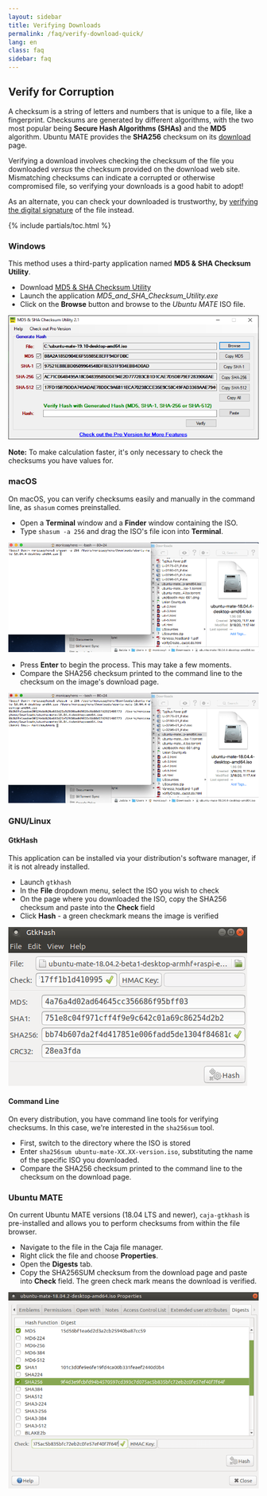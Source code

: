 ```yaml
---
layout: sidebar
title: Verifying Downloads
permalink: /faq/verify-download-quick/
lang: en
class: faq
sidebar: faq
---
```


## Verify for Corruption

A checksum is a string of letters and numbers that is unique to a file, like a
fingerprint. Checksums are generated by different algorithms, with the two most
popular being **Secure Hash Algorithms (SHAs)** and the **MD5** algorithm.
Ubuntu MATE provides the **SHA256** checksum on its [download](/download/) page.

Verifying a download involves checking the checksum of the file you downloaded
*versus* the checksum provided on the download web site. Mismatching checksums
can indicate a corrupted or otherwise compromised file, so verifying your
downloads is a good habit to adopt!

As an alternate, you can check your downloaded is trustworthy, by [verifying
the digital signature](/faq/verify-download-secure/) of the file instead.

{% include partials/toc.html %}


### Windows

This method uses a third-party application named **MD5 & SHA Checksum Utility**.

* Download [MD5 & SHA Checksum Utility](https://raylin.wordpress.com/downloads/md5-sha-1-checksum-utility/)
* Launch the application *MD5_and_SHA_Checksum_Utility.exe*
* Click on the **Browse** button and browse to the *Ubuntu MATE* ISO file.

![MD5 and SHA Checksum](/images/faq/verify/MD5_and_SHA_Checksum_Utility.png)

**Note:** To make calculation faster, it's only necessary to check the checksums
you have values for.


### macOS

On macOS, you can verify checksums easily and manually in the command line, as
`shasum` comes preinstalled.

* Open a **Terminal** window and a **Finder** window containing the ISO.
* Type `shasum -a 256` and drag the ISO's file icon into **Terminal**.

![Macbook SHA1](/images/faq/verify/MacbookSHA1.png)

* Press **Enter** to begin the process. This may take a few moments.
* Compare the SHA256 checksum printed to the command line to the checksum on
the image's download page.

![Macbook SHA2](/images/faq/verify/MacbookSHA2.png)


### GNU/Linux

#### GtkHash

This application can be installed via your distribution's software manager, if it is not already installed.

* Launch `gtkhash`
* In the **File** dropdown menu, select the ISO you wish to check
* On the page where you downloaded the ISO, copy the SHA256 checksum and paste into the **Check** field
* Click **Hash** - a green checkmark means the image is verified

![Gtkhash](/images/faq/verify/gtkhash.png)

#### Command Line

On every distribution, you have command line tools for verifying checksums.
In this case, we're interested in the `sha256sum` tool.

* First, switch to the directory where the ISO is stored
* Enter `sha256sum ubuntu-mate-XX.XX-version.iso`, substituting the name of the specific ISO you downloaded.
* Compare the SHA256 checksum printed to the command line to the checksum on the download page.


### Ubuntu MATE

On current Ubuntu MATE versions (18.04 LTS and newer), `caja-gtkhash` is
pre-installed and allows you to perform checksums from within the file browser.

* Navigate to the file in the Caja file manager.
* Right click the file and choose **Properties**.
* Open the **Digests** tab.
* Copy the SHA256SUM checksum from the download page and paste into **Check** field. The green check mark means the download is verified.

![Check SHA256 Hash](/images/faq/verify/Check-SHA256-Hash.png)
